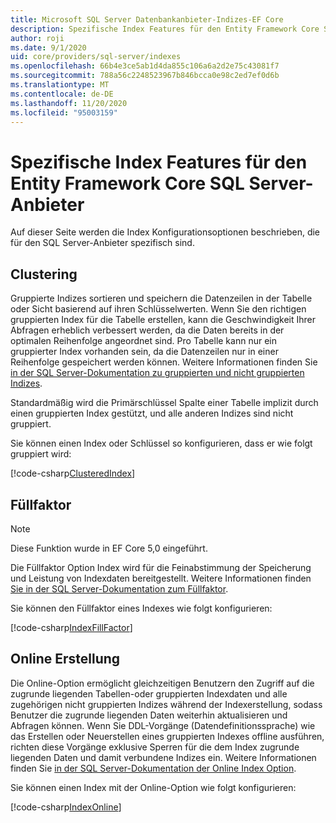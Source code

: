 ```yaml
---
title: Microsoft SQL Server Datenbankanbieter-Indizes-EF Core
description: Spezifische Index Features für den Entity Framework Core SQL Server-Anbieter
author: roji
ms.date: 9/1/2020
uid: core/providers/sql-server/indexes
ms.openlocfilehash: 66b4e3ce5ab1d4da855c106a6a2d2e75c43081f7
ms.sourcegitcommit: 788a56c2248523967b846bcca0e98c2ed7ef0d6b
ms.translationtype: MT
ms.contentlocale: de-DE
ms.lasthandoff: 11/20/2020
ms.locfileid: "95003159"
---
```

# <a name="index-features-specific-to-the-entity-framework-core-sql-server-provider"></a>Spezifische Index Features für den Entity Framework Core SQL Server-Anbieter

Auf dieser Seite werden die Index Konfigurationsoptionen beschrieben, die für den SQL Server-Anbieter spezifisch sind.

## <a name="clustering"></a>Clustering

Gruppierte Indizes sortieren und speichern die Datenzeilen in der Tabelle oder Sicht basierend auf ihren Schlüsselwerten. Wenn Sie den richtigen gruppierten Index für die Tabelle erstellen, kann die Geschwindigkeit Ihrer Abfragen erheblich verbessert werden, da die Daten bereits in der optimalen Reihenfolge angeordnet sind. Pro Tabelle kann nur ein gruppierter Index vorhanden sein, da die Datenzeilen nur in einer Reihenfolge gespeichert werden können. Weitere Informationen finden Sie [in der SQL Server-Dokumentation zu gruppierten und nicht gruppierten Indizes](/sql/relational-databases/indexes/clustered-and-nonclustered-indexes-described).

Standardmäßig wird die Primärschlüssel Spalte einer Tabelle implizit durch einen gruppierten Index gestützt, und alle anderen Indizes sind nicht gruppiert.

Sie können einen Index oder Schlüssel so konfigurieren, dass er wie folgt gruppiert wird:

[!code-csharp[ClusteredIndex](../../../../samples/core/SqlServer/Indexes/ClusteredIndexContext.cs?name=ClusteredIndex)]

## <a name="fill-factor"></a>Füllfaktor

> [!NOTE]
> Diese Funktion wurde in EF Core 5,0 eingeführt.

Die Füllfaktor Option Index wird für die Feinabstimmung der Speicherung und Leistung von Indexdaten bereitgestellt. Weitere Informationen finden [Sie in der SQL Server-Dokumentation zum Füllfaktor](/sql/relational-databases/indexes/specify-fill-factor-for-an-index).

Sie können den Füllfaktor eines Indexes wie folgt konfigurieren:

[!code-csharp[IndexFillFactor](../../../../samples/core/SqlServer/Indexes/IndexFillFactorContext.cs?name=IndexFillFactor)]

## <a name="online-creation"></a>Online Erstellung

Die Online-Option ermöglicht gleichzeitigen Benutzern den Zugriff auf die zugrunde liegenden Tabellen-oder gruppierten Indexdaten und alle zugehörigen nicht gruppierten Indizes während der Indexerstellung, sodass Benutzer die zugrunde liegenden Daten weiterhin aktualisieren und Abfragen können. Wenn Sie DDL-Vorgänge (Datendefinitionssprache) wie das Erstellen oder Neuerstellen eines gruppierten Indexes offline ausführen, richten diese Vorgänge exklusive Sperren für die dem Index zugrunde liegenden Daten und damit verbundene Indizes ein. Weitere Informationen finden Sie [in der SQL Server-Dokumentation der Online Index Option](/sql/relational-databases/indexes/perform-index-operations-online).

Sie können einen Index mit der Online-Option wie folgt konfigurieren:

[!code-csharp[IndexOnline](../../../../samples/core/SqlServer/Indexes/IndexOnlineContext.cs?name=IndexOnline)]
